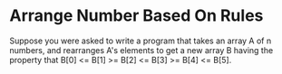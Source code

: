 # Arrange Number Based On Rules
Suppose you were asked to write a program that takes an array A of n numbers, and rearranges A's elements to get a new array B having the property that 
B[0] <= B[1] >= B[2] <= B[3] >= B[4] <= B[5].